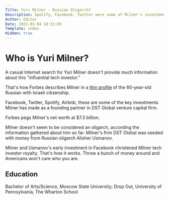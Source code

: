 ```yaml
---
Title: Yuri Milner - Russian Oligarch?
Description: Spotify, Facebook, Twitter were some of Milner's investments
Author: Editor
Date: 2022-03-04 10:31:03
Template: index
Hidden: true
---
```

# Who is Yuri Milner?
A casual Internet search for Yuri Milner doesn't provide much information about this "influential tech investor."

That's how Forbes describes Milner in a [thin profile](https://www.forbes.com/profile/yuri-milner/?sh=7af4c8c95e26) of the 60-year-old Russian with Israeli citizenship. 

Facebook, Twitter, Spotify, Airbnb, these are some of the key investments Milner 
has made as a founding partner in DST Global venture capital firm.

Forbes pegs Milner's net worth at $7.3 billion.

Milner doesn't seem to be considered an oligarch, according the information gathered about him so far. Milner's firm DST Global was seeded with money from Russian oligarch Alisher Usmanov. 

Milner and Usmanov's early investment in Facebook christened Milner tech investor royalty. That's how it works. Throw a bunch of money around and Americans won't 
care who you are.

## Education
Bachelor of Arts/Science, Moscow State University; Drop Out, University of Pennsylvania, The Wharton School